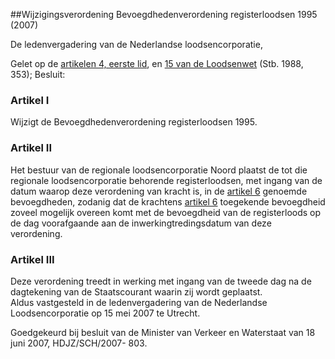 <meta http-equiv='Content-Type' content='text/html; charset=utf-8' />

##Wijzigingsverordening Bevoegdhedenverordening registerloodsen 1995 (2007)

De ledenvergadering van de Nederlandse loodsencorporatie,

Gelet op de [artikelen 4, eerste lid](../../../../../../../wet/loodsenwet/BWBR0004365/README.md), en [15 van de Loodsenwet](../../../../../../../wet/loodsenwet/BWBR0004365/README.md) (Stb. 1988, 353);
Besluit:    

### Artikel  I  

Wijzigt de Bevoegdhedenverordening registerloodsen 1995.   

### Artikel  II  

Het bestuur van de regionale loodsencorporatie Noord plaatst de tot die regionale loodsencorporatie behorende registerloodsen, met ingang van de datum waarop deze verordening van kracht is, in de [artikel 6](../../../../../../../pbo/bevoegdhedenverordening/registerloodsen/1995/BWBR0007399/README.md) genoemde bevoegdheden, zodanig dat de krachtens [artikel 6](../../../../../../../pbo/bevoegdhedenverordening/registerloodsen/1995/BWBR0007399/README.md) toegekende bevoegdheid zoveel mogelijk overeen komt met de bevoegdheid van de registerloods op de dag voorafgaande aan de inwerkingtredingsdatum van deze verordening.  

### Artikel  III  

Deze verordening treedt in werking met ingang van de tweede dag na de dagtekening van de Staatscourant waarin zij wordt geplaatst.  
Aldus vastgesteld in de ledenvergadering van de Nederlandse Loodsencorporatie op 15 mei 2007 te Utrecht.  

Goedgekeurd bij besluit van de Minister van Verkeer en Waterstaat van 18 juni 2007, HDJZ/SCH/2007- 803.    
